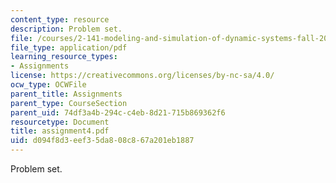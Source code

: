 ```yaml
---
content_type: resource
description: Problem set.
file: /courses/2-141-modeling-and-simulation-of-dynamic-systems-fall-2006/d094f8d3eef35da808c867a201eb1887_assignment4.pdf
file_type: application/pdf
learning_resource_types:
- Assignments
license: https://creativecommons.org/licenses/by-nc-sa/4.0/
ocw_type: OCWFile
parent_title: Assignments
parent_type: CourseSection
parent_uid: 74df3a4b-294c-c4eb-8d21-715b869362f6
resourcetype: Document
title: assignment4.pdf
uid: d094f8d3-eef3-5da8-08c8-67a201eb1887
---
```

Problem set.